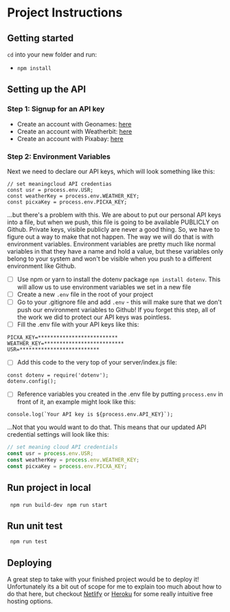 # Project Instructions
## Getting started

`cd` into your new folder and run:
- `npm install`

## Setting up the API
### Step 1: Signup for an API key
- Create an account with Geonames: [here](http://www.geonames.org/export/web-services.html) 
- Create an account with Weatherbit: [here](https://www.weatherbit.io/account/create)
- Create an account with Pixabay: [here](https://pixabay.com/api/docs/)
### Step 2: Environment Variables
Next we need to declare our API keys, which will look something like this:
```
// set meaningcloud API credentias
const usr = process.env.USR;
const weatherKey = process.env.WEATHER_KEY;
const picxaKey = process.env.PICXA_KEY;
```
...but there's a problem with this. We are about to put our personal API keys into a file, but when we push, this file is going to be available PUBLICLY on Github. Private keys, visible publicly are never a good thing. So, we have to figure out a way to make that not happen. The way we will do that is with environment variables. Environment variables are pretty much like normal variables in that they have a name and hold a value, but these variables only belong to your system and won't be visible when you push to a different environment like Github.

- [ ] Use npm or yarn to install the dotenv package ```npm install dotenv```. This will allow us to use environment variables we set in a new file
- [ ] Create a new ```.env``` file in the root of your project
- [ ] Go to your .gitignore file and add ```.env``` - this will make sure that we don't push our environment variables to Github! If you forget this step, all of the work we did to protect our API keys was pointless.
- [ ] Fill the .env file with your API keys like this:
```
PICXA_KEY=**************************
WEATHER_KEY=**************************
USR=**************************

```
- [ ] Add this code to the very top of your server/index.js file:
```
const dotenv = require('dotenv');
dotenv.config();
```
- [ ] Reference variables you created in the .env file by putting ```process.env``` in front of it, an example might look like this:
```
console.log(`Your API key is ${process.env.API_KEY}`);
```
...Not that you would want to do that. This means that our updated API credential settings will look like this:
```javascript
// set meaning cloud API credentials
const usr = process.env.USR;
const weatherKey = process.env.WEATHER_KEY;
const picxaKey = process.env.PICXA_KEY;
```

## Run project in local

``` npm run build-dev```
``` npm run start```

## Run unit test
``` npm run test```

## Deploying

A great step to take with your finished project would be to deploy it! Unfortunately its a bit out of scope for me to explain too much about how to do that here, but checkout [Netlify](https://www.netlify.com/) or [Heroku](https://www.heroku.com/) for some really intuitive free hosting options.
